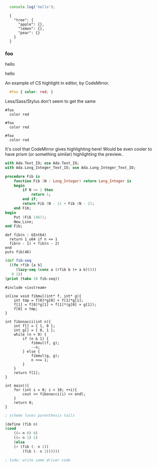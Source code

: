 <!-- no-select -->


<!-- here-here=true -->


```javascript
  console.log('hello');
```

```javascript/json
  {
    "tree": {
      "apple": {},
      "lemon": {},
      "pear": {}
    }
  }
```


### foo
hello


<div id="foo-manual">
  hello
</div>



An example of CS highlight in editor, by CodeMirror.
```css
  #foo { color: red; }
```

Less/Sass/Stylus don't seem to get the same
```text/less
#foo
  color red
```
```text/sass
#foo
  color red
```
```text/styl
#foo
  color red
```


It's cool that CodeMirror gives highlighting here!  Would be even cooler to have prism (or something similar) highlighting the preview..

```ada
with Ada.Text_IO; use Ada.Text_IO;
with Ada.Long_Integer_Text_IO; use Ada.Long_Integer_Text_IO;

procedure Fib is
    function Fib (N : Long_Integer) return Long_Integer is
    begin
        if N <= 1 then
            return 1;
        end if;
        return Fib (N - 1) + Fib (N - 2);
    end Fib;
begin
    Put (Fib (46));
    New_Line;
end Fib;
```


```crystal
def fib(n : UInt64)
  return 1_u64 if n <= 1
  fib(n - 1) + fib(n - 2)
end
puts fib(46)
```

```clojure
(def fib-seq 
  ((fn rfib [a b] 
     (lazy-seq (cons a (rfib b (+ a b)))))
   0 1))
(print (take 10 fib-seq))
```

```clike
#include <iostream>

inline void fibmul(int* f, int* g){
    int tmp = f[0]*g[0] + f[1]*g[1];
    f[1] = f[0]*g[1] + f[1]*(g[0] + g[1]);
    f[0] = tmp;
}

int fibonacci(int n){
    int f[] = { 1, 0 };
    int g[] = { 0, 1 };
    while (n > 0) {
        if (n & 1) {
            fibmul(f, g);
            --n;
        } else {
            fibmul(g, g);
            n >>= 1;
        }
    }
    return f[1];
}

int main(){
    for (int i = 0; i < 10; ++i){
        cout << fibonacci(i) << endl;
    }
    return 0;
}
```



```scheme
; scheme loves parenthesis tails

(define (fib n)
(cond
    ((= n 0) 0)
    ((= n 1) 1)
    (else
    (+ (fib (- n 1))
        (fib (- n 2))))))

; todo: write some driver code

```

